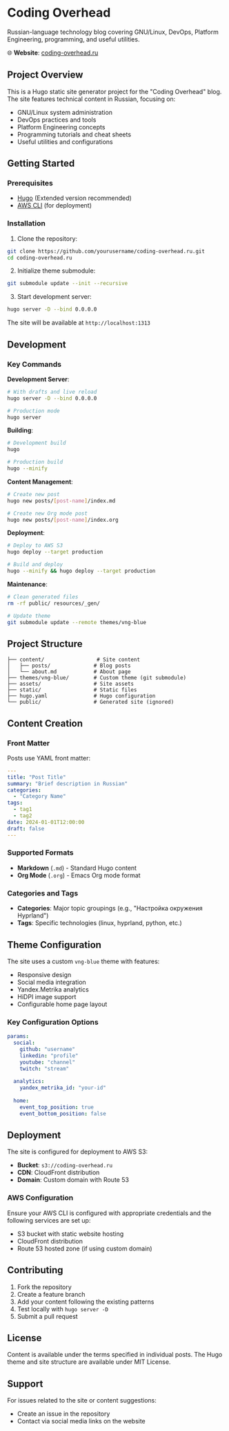 # Coding Overhead

Russian-language technology blog covering GNU/Linux, DevOps, Platform Engineering, programming, and useful utilities.

🌐 **Website**: [coding-overhead.ru](https://coding-overhead.ru)

## Project Overview

This is a Hugo static site generator project for the "Coding Overhead" blog. The site features technical content in Russian, focusing on:

- GNU/Linux system administration
- DevOps practices and tools
- Platform Engineering concepts
- Programming tutorials and cheat sheets
- Useful utilities and configurations

## Getting Started

### Prerequisites

- [Hugo](https://gohugo.io/installation/) (Extended version recommended)
- [AWS CLI](https://aws.amazon.com/cli/) (for deployment)

### Installation

1. Clone the repository:
```bash
git clone https://github.com/yourusername/coding-overhead.ru.git
cd coding-overhead.ru
```

2. Initialize theme submodule:
```bash
git submodule update --init --recursive
```

3. Start development server:
```bash
hugo server -D --bind 0.0.0.0
```

The site will be available at `http://localhost:1313`

## Development

### Key Commands

**Development Server**:
```bash
# With drafts and live reload
hugo server -D --bind 0.0.0.0

# Production mode
hugo server
```

**Building**:
```bash
# Development build
hugo

# Production build
hugo --minify
```

**Content Management**:
```bash
# Create new post
hugo new posts/[post-name]/index.md

# Create new Org mode post
hugo new posts/[post-name]/index.org
```

**Deployment**:
```bash
# Deploy to AWS S3
hugo deploy --target production

# Build and deploy
hugo --minify && hugo deploy --target production
```

**Maintenance**:
```bash
# Clean generated files
rm -rf public/ resources/_gen/

# Update theme
git submodule update --remote themes/vng-blue
```

## Project Structure

```
├── content/                 # Site content
│   ├── posts/              # Blog posts
│   └── about.md            # About page
├── themes/vng-blue/        # Custom theme (git submodule)
├── assets/                 # Site assets
├── static/                 # Static files
├── hugo.yaml               # Hugo configuration
└── public/                 # Generated site (ignored)
```

## Content Creation

### Front Matter

Posts use YAML front matter:

```yaml
---
title: "Post Title"
summary: "Brief description in Russian"
categories:
  - "Category Name"
tags:
  - tag1
  - tag2
date: 2024-01-01T12:00:00
draft: false
---
```

### Supported Formats

- **Markdown** (`.md`) - Standard Hugo content
- **Org Mode** (`.org`) - Emacs Org mode format

### Categories and Tags

- **Categories**: Major topic groupings (e.g., "Настройка окружения Hyprland")
- **Tags**: Specific technologies (linux, hyprland, python, etc.)

## Theme Configuration

The site uses a custom `vng-blue` theme with features:

- Responsive design
- Social media integration
- Yandex.Metrika analytics
- HiDPI image support
- Configurable home page layout

### Key Configuration Options

```yaml
params:
  social:
    github: "username"
    linkedin: "profile"
    youtube: "channel"
    twitch: "stream"
  
  analytics:
    yandex_metrika_id: "your-id"
  
  home:
    event_top_position: true
    event_bottom_position: false
```

## Deployment

The site is configured for deployment to AWS S3:

- **Bucket**: `s3://coding-overhead.ru`
- **CDN**: CloudFront distribution
- **Domain**: Custom domain with Route 53

### AWS Configuration

Ensure your AWS CLI is configured with appropriate credentials and the following services are set up:

- S3 bucket with static website hosting
- CloudFront distribution
- Route 53 hosted zone (if using custom domain)

## Contributing

1. Fork the repository
2. Create a feature branch
3. Add your content following the existing patterns
4. Test locally with `hugo server -D`
5. Submit a pull request

## License

Content is available under the terms specified in individual posts. The Hugo theme and site structure are available under MIT License.

## Support

For issues related to the site or content suggestions:

- Create an issue in the repository
- Contact via social media links on the website
